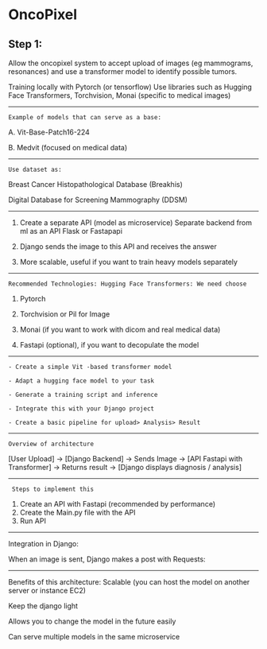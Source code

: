 # OncoPixel

Step 1:
---

Allow the oncopixel system to accept upload of images (eg mammograms, resonances) and use a transformer model to identify possible tumors.

Training locally with Pytorch (or tensorflow)
Use libraries such as Hugging Face Transformers, Torchvision, Monai (specific to medical images)

---

    Example of models that can serve as a base:

A. Vit-Base-Patch16-224

B. Medvit (focused on medical data)

---

    Use dataset as:

Breast Cancer Histopathological Database (Breakhis)

Digital Database for Screening Mammography (DDSM)

---

1. Create a separate API (model as microservice)
Separate backend from ml as an API Flask or Fastapapi

2. Django sends the image to this API and receives the answer

3. More scalable, useful if you want to train heavy models separately

---

    Recommended Technologies: Hugging Face Transformers: We need choose

1. Pytorch

2. Torchvision or Pil for Image

3. Monai (if you want to work with dicom and real medical data)

4. Fastapi (optional), if you want to decopulate the model

---

    - Create a simple Vit -based transformer model

    - Adapt a hugging face model to your task

    - Generate a training script and inference

    - Integrate this with your Django project

    - Create a basic pipeline for upload> Analysis> Result

---

    Overview of architecture

[User Upload] -> [Django Backend] -> Sends Image ->
                     [API Fastapi with Transformer] -> Returns result ->
                     [Django displays diagnosis / analysis]

---

     Steps to implement this
 1. Create an API with Fastapi (recommended by performance)
 2. Create the Main.py file with the API
 3. Run API

---
Integration in Django:

When an image is sent, Django makes a post with Requests:

---

Benefits of this architecture:
Scalable (you can host the model on another server or instance EC2)

Keep the django light

Allows you to change the model in the future easily

Can serve multiple models in the same microservice